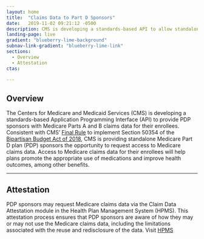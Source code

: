 ```yaml
---
layout: home
title:  "Claims Data to Part D Sponsors"
date:   2019-11-02 09:21:12 -0500 
description: CMS is developing a standards-based API to allow standalone Medicare Part D plan (PDP) sponsors to retrieve Medicare claims data for their enrollees.
landing-page: live
gradient: "blueberry-lime-background"
subnav-link-gradient: "blueberry-lime-link"
sections:
  - Overview
  - Attestation  
ctas:

---
```



## Overview

The Centers for Medicare and Medicaid Services (CMS) is developing a standards-based 
Application Programming Interface (API) to provide PDP sponsors with Medicare Parts A and B claims 
data for their enrollees. Consistent with CMS’ 
[Final Rule](https://www.federalregister.gov/documents/2019/04/16/2019-06822/medicare-and-medicaid-programs-policy-and-technical-changes-to-the-medicare-advantage-medicare#page-15745)
to implement Section 50354 of the 
[Bipartisan Budget Act of 2018](https://www.congress.gov/bill/115th-congress/house-bill/1892/text), 
CMS is providing standalone Medicare Part D plan (PDP) sponsors
the opportunity to request access to Medicare claims data. Access to Medicare
claims data for their enrollees will help plans promote the appropriate use of medications and 
improve health outcomes, among other benefits.

---

## Attestation

PDP sponsors may request Medicare claims data via the Claim Data Attestation module in
the Health Plan Management System (HPMS). This attestation process ensures that PDP sponsors are aware of how 
they may or may not use the Medicare claims data, including the limitations associated with the reuse and redisclosure 
of the data. Visit [HPMS](https://hpms.cms.gov)


